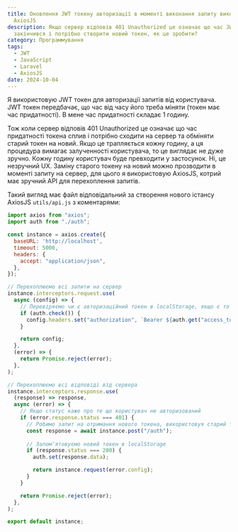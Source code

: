 ```yaml
---
title: Оновлення JWT токену авторизації в моменті виконання запиту використовуя
  AxiosJS
description: Якщо сервер відповів 401 Unauthorized це означає що час JWT токена
  закінчився і потрібно створити новий токен, як це зробити?
category: Программування
tags:
  - JWT
  - JavaScript
  - Laravel
  - AxiosJS
date: 2024-10-04
---
```

Я використовую JWT токен для авторизації запитів від користувача. JWT токен передбачає, що час від часу його треба міняти (токен має час придатності). В мене час придатності складає 1 годину.

Тож коли сервер відповів 401 Unauthorized це означає що час придатності токена сплив і потрібно сходити на сервер та обміняти старий токен на новий. Якщо це трапляється кожну годину, а ця процедура вимагає залученності користувача, то це виглядає не дуже зручно. Кожну годину користувач буде превходити у застосунок. Ні, це незручний UX. Заміну старого токену на новий можно прозводити в моменті запиту на сервер, для цього я використовую AxiosJS, котрий має зручний API для перехоплення запитів.

Такий вигляд має файл відповідальний за створення нового істансу AxiosJS `utils/api.js` з коментарями:

```js
import axios from "axios";
import auth from "./auth";

const instance = axios.create({
  baseURL: 'http://localhost',
  timeout: 5000,
  headers: {
    accept: "application/json",
  },
});

// Перехоплюємо всі запити на сервер
instance.interceptors.request.use(
  async (config) => {
    // Перевіряємо чи є авторизаційний токен в localStorage, якщо є то встановлюємо в якості заголовку
    if (auth.check()) {
      config.headers.set("authorization", `Bearer ${auth.get("access_token")}`);
    }

    return config;
  },
  (error) => {
    return Promise.reject(error);
  },
);

// Перехоплюємо всі відповіді від сервера
instance.interceptors.response.use(
  (response) => response,
  async (error) => {
    // Якщо статус каже про те що користувач не авторизований
    if (error.response.status === 401) {
      // Робимо запит на отримання нового токена, використовуя старий токен
      const response = await instance.post("/auth");
			
      // Запомʼятовуємо новий токен в localStorage
      if (response.status === 200) {
        auth.set(response.data);

        return instance.request(error.config);
      }
    }

    return Promise.reject(error);
  },
);

export default instance;
```